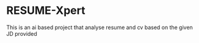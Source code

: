 # RESUME-Xpert
This is an ai based project that analyse resume and cv based on the given JD provided
